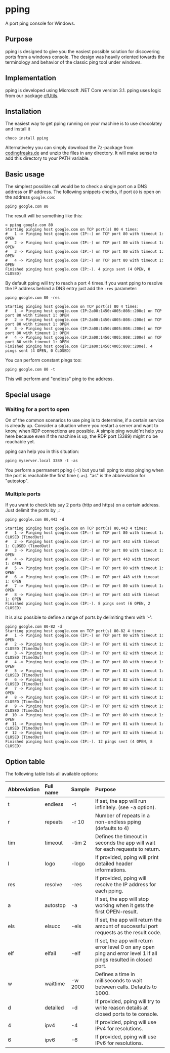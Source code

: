 # pping
A port ping console for Windows.

## Purpose

pping is designed to give you the easiest possible solution for discovering ports from a windows console. The design was heavily oriented towards the terminology and behavior of the classic ping tool under windows.

## Implementation

pping is developed using Microsoft .NET Core version 3.1. pping uses logic from our package [cfUtils](https://github.com/codingfreak/cfUtils).

## Installation

The easiest way to get pping running on your machine is to use chocolatey and install it

    choco install pping

Alternativeley you can simply download the 7z-package from [codingfreaks.de](https://codingfreaks.de/tools) and unzip the files in any directory. It will make sense to add this directory to your PATH variable.

## Basic usage

The simplest possible call would be to check a single port on a DNS address or IP address. The following snippets checks, if port `80` is open on the address `google.com`:

    pping google.com 80

The result will be something like this:

    > pping google.com 80
    Starting pinging host google.com on TCP port(s) 80 4 times:
    #   1 -> Pinging host google.com (IP:-) on TCP port 80 with timeout 1: OPEN
    #   2 -> Pinging host google.com (IP:-) on TCP port 80 with timeout 1: OPEN
    #   3 -> Pinging host google.com (IP:-) on TCP port 80 with timeout 1: OPEN
    #   4 -> Pinging host google.com (IP:-) on TCP port 80 with timeout 1: OPEN
    Finished pinging host google.com (IP:-). 4 pings sent (4 OPEN, 0 CLOSED)

By default pping will try to reach a port 4 times.If you want pping to resolve the IP address behind a DNS entry just add the `-res` parameter:

    pping google.com 80 -res
    
    Starting pinging host google.com on TCP port(s) 80 4 times:
    #   1 -> Pinging host google.com (IP:2a00:1450:4005:808::200e) on TCP port 80 with timeout 1: OPEN
    #   2 -> Pinging host google.com (IP:2a00:1450:4005:808::200e) on TCP port 80 with timeout 1: OPEN
    #   3 -> Pinging host google.com (IP:2a00:1450:4005:808::200e) on TCP port 80 with timeout 1: OPEN
    #   4 -> Pinging host google.com (IP:2a00:1450:4005:808::200e) on TCP port 80 with timeout 1: OPEN
    Finished pinging host google.com (IP:2a00:1450:4005:808::200e). 4 pings sent (4 OPEN, 0 CLOSED)

You can perform constant pings too:

    pping google.com 80 -t

This will perform and "endless" ping to the address. 

## Special usage

### Waiting for a port to open

On of the common scenarios to use ping is to determine, if a certain service is already up. Consider a situation where you restart a server and want to know, when RDP connections are possible. A simple ping would'nt help you here because even if the machine is up, the RDP port (3389) might no be reachable yet. 

pping can help you in this situation:

    pping myserver.local 3389 -t -as

You perform a permanent pping (`-t`) but you tell pping to stop pinging when the port is reachable the first time (`-as`). "as" is the abbreviation for "autostop".

### Multiple ports

If you want to check lets say 2 ports (http and https) on a certain address. Just delimit the ports by `,`:

    pping google.com 80,443 -d

    Starting pinging host google.com on TCP port(s) 80,443 4 times:
    #   1 -> Pinging host google.com (IP:-) on TCP port 80 with timeout 1: CLOSED (TimedOut)
    #   2 -> Pinging host google.com (IP:-) on TCP port 443 with timeout 1: CLOSED (TimedOut)
    #   3 -> Pinging host google.com (IP:-) on TCP port 80 with timeout 1: OPEN
    #   4 -> Pinging host google.com (IP:-) on TCP port 443 with timeout 1: OPEN
    #   5 -> Pinging host google.com (IP:-) on TCP port 80 with timeout 1: OPEN
    #   6 -> Pinging host google.com (IP:-) on TCP port 443 with timeout 1: OPEN
    #   7 -> Pinging host google.com (IP:-) on TCP port 80 with timeout 1: OPEN
    #   8 -> Pinging host google.com (IP:-) on TCP port 443 with timeout 1: OPEN
    Finished pinging host google.com (IP:-). 8 pings sent (6 OPEN, 2 CLOSED)

It is also possible to define a range of ports by delimiting them with '-':

    pping google.com 80-82 -d                                                              
    Starting pinging host google.com on TCP port(s) 80-82 4 times:                           
    #   1 -> Pinging host google.com (IP:-) on TCP port 80 with timeout 1: OPEN              
    #   2 -> Pinging host google.com (IP:-) on TCP port 81 with timeout 1: CLOSED (TimedOut) 
    #   3 -> Pinging host google.com (IP:-) on TCP port 82 with timeout 1: CLOSED (TimedOut) 
    #   4 -> Pinging host google.com (IP:-) on TCP port 80 with timeout 1: OPEN              
    #   5 -> Pinging host google.com (IP:-) on TCP port 81 with timeout 1: CLOSED (TimedOut) 
    #   6 -> Pinging host google.com (IP:-) on TCP port 82 with timeout 1: CLOSED (TimedOut) 
    #   7 -> Pinging host google.com (IP:-) on TCP port 80 with timeout 1: OPEN              
    #   8 -> Pinging host google.com (IP:-) on TCP port 81 with timeout 1: CLOSED (TimedOut) 
    #   9 -> Pinging host google.com (IP:-) on TCP port 82 with timeout 1: CLOSED (TimedOut) 
    #  10 -> Pinging host google.com (IP:-) on TCP port 80 with timeout 1: OPEN              
    #  11 -> Pinging host google.com (IP:-) on TCP port 81 with timeout 1: CLOSED (TimedOut) 
    #  12 -> Pinging host google.com (IP:-) on TCP port 82 with timeout 1: CLOSED (TimedOut) 
    Finished pinging host google.com (IP:-). 12 pings sent (4 OPEN, 8 CLOSED)                

## Option table

The following table lists all available options:

| Abbreviation  | Full name                 | Sample            | Purpose
|:---           |:---                       |:---               |:---
| t             | endless                   | -t                | If set, the app will run infinitely. (see -a option).
| r             | repeats                   | -r 10             | Number of repeats in a non-endless pping (defaults to 4)
| tim           | timeout                   | -tim 2            | Defines the timeout in seconds the app will wait for each requests to return.
| l             | logo                      | -logo             | If provided, pping will print detailed header informations.
| res           | resolve                   | -res              | If provided, pping will resolve the IP address for each pping.
| a             | autostop                  | -a                | If set, the app will stop working when it gets the first OPEN-result.
| els           | elsucc                    | -els              | If set, the app will return the amount of successful port requests as the result code.
| elf           | elfail                    | -elf              | If set, the app will return error level 0 on any open ping and error level 1 if all pings resulted in closed port.
| w             | waittime                  | -w 2000           | Defines a time in milliseconds to wait between calls. Defaults to 1000.
| d             | detailed                  | -d                | If provided, pping will try to write reason details at closed ports to te console.
| 4             | ipv4                      | -4                | If provided, pping will use IPv4 for resolutions.
| 6             | ipv6                      | -6                | If provided, pping will use IPv6 for resolutions.
